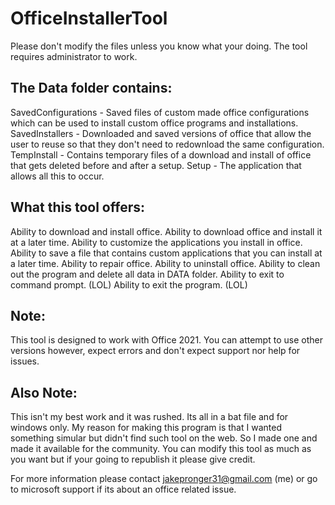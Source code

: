# OfficeInstallerTool
Please don't modify the files unless you know what your doing.
The tool requires administrator to work.

## The Data folder contains:
SavedConfigurations - Saved files of custom made office configurations which can be used to install custom office programs and installations.
SavedInstallers - Downloaded and saved versions of office that allow the user to reuse so that they don't need to redownload the same configuration.
TempInstall - Contains temporary files of a download and install of office that gets deleted before and after a setup.
Setup - The application that allows all this to occur.


## What this tool offers:
Ability to download and install office.
Ability to download office and install it at a later time.
Ability to customize the applications you install in office.
Ability to save a file that contains custom applications that you can install at a later time.
Ability to repair office.
Ability to uninstall office.
Ability to clean out the program and delete all data in DATA folder.
Ability to exit to command prompt. (LOL)
Ability to exit the program. (LOL)

## Note:
This tool is designed to work with Office 2021. You can attempt to use other versions however, expect errors and don't expect support nor help for issues.

## Also Note:
This isn't my best work and it was rushed. Its all in a bat file and for windows only. My reason for making this program is that I wanted something simular but didn't find such tool on the web. So I made one and made it available for the community. You can modify this tool as much as you want but if your going to republish it please give credit.


For more information please contact jakepronger31@gmail.com (me) or go to microsoft support if its about an office related issue.
